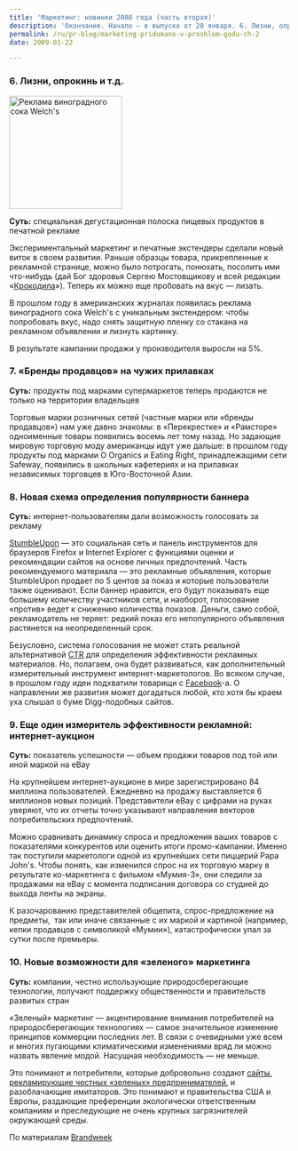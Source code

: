 ```yaml
---
title: 'Маркетинг: новинки 2008 года (часть вторая)'
description: 'Окончание. Начало — в выпуске от 20 января. 6. Лизни, опрокинь и т.д. Суть: специальная дегустационная полоска пищевых продуктов в печатной рекламе'
permalink: /ru/pr-blog/marketing-pridumano-v-proshlom-godu-ch-2
date: 2009-01-22

---
```


<h3>6. Лизни, опрокинь и т.д.</h3>

<img src="{{ site.assets }}/img/blog/09-01/22-01.jpg" alt="Реклама виноградного сока Welch's" class="bordered left" width="203" height="203">
<p><strong>Суть:</strong> специальная дегустационная полоска пищевых продуктов в печатной рекламе</p>
<p>Экспериментальный маркетинг и печатные экстендеры сделали новый виток в своем развитии. Раньше образцы товара, прикрепленные к рекламной странице, можно было потрогать, понюхать, посолить ими что-нибудь (дай Бог здоровья Сергею Мостовщикову и всей редакции «<a href="http://www.krakadil.ru/" target="_blank" rel="noopener noreferrer">Крокодила</a>»). Теперь их можно еще пробовать на вкус — лизать.</p>
<p>В прошлом году в американских журналах появилась реклама виноградного сока Welch's с уникальным экстендером: чтобы попробовать вкус, надо снять защитную пленку со стакана на рекламном объявлении и лизнуть картинку.</p>
<p>В результате кампании продажи у производителя выросли на 5%.</p>
<h3>7. «Бренды продавцов» на чужих прилавках</h3>
<p><strong>Суть:</strong> продукты под марками супермаркетов теперь продаются не только на территории владельцев</p>
<p>Торговые марки розничных сетей (частные марки или «бренды продавцов») нам уже давно знакомы: в «Перекрестке» и «Рамсторе» одноименные товары появились восемь лет тому назад. Но задающие мировую торговую моду американцы идут уже дальше: в прошлом году продукты под марками O Organics и Eating Right, принадлежащими сети Safeway, появились в школьных кафетериях и на прилавках независимых торговцев в Юго-Восточной Азии.</p>
<h3>8. Новая схема определения популярности баннера </h3>
<p><strong>Суть:</strong> интернет-пользователям дали возможность голосовать за рекламу </p>
<p><a href="http://www.stumbleupon.com/" target="_blank" rel="noopener noreferrer">StumbleUpon</a>  — это социальная сеть и панель инструментов для браузеров Firefox и Internet Explorer с функциями оценки и рекомендации сайтов на основе личных предпочтений. Часть рекомендуемого материала  — это рекламные объявления, которые StumbleUpon продает по 5 центов за показ и которые пользователи также оценивают. Если баннер нравится, его будут показывать еще большему количеству участников сети, и наоборот, голосование «против» ведет к снижению количества показов. Деньги, само собой, рекламодатель не теряет: редкий показ его непопулярного объявления растянется на неопределенный срок.</p>
<p>Безусловно, система голосования не может стать реальной альтернативой <a href="http://slovari.yandex.ru/dict/internet/article/232.htm?text=CTR" target="_blank" rel="noopener noreferrer">CTR</a> для определения эффективности рекламных материалов. Но, полагаем, она будет развиваться, как дополнительный измерительный инструмент интернет-маркетологов. Во всяком случае, в прошлом году идеи подхватили товарищи с <a href="http://www.facebook.com/" target="_blank" rel="noopener noreferrer">Facebook</a>-а. О направлении же развития может догадаться любой, кто хотя бы краем уха слышал о буме Digg-подобных сайтов.</p>
<h3>9. Еще один измеритель эффективности рекламной: интернет-аукцион</h3>
<p><strong>Суть:</strong> показатель успешности — объем продажи товаров под той или иной маркой на eBay</p>
<p>На крупнейшем интернет-аукционе в мире зарегистрировано 84 миллиона пользователей. Ежедневно на продажу выставляется 6 миллионов новых позиций. Представители eBay с цифрами на руках уверяют, что их отчеты точно указывают направления векторов потребительских предпочтений. </p>
<p>Можно сравнивать динамику спроса и предложения ваших товаров с показателями конкурентов или оценить итоги промо-кампании. Именно так поступили маркетологи одной из крупнейших сети пиццерий Papa John's. Чтобы понять, как изменился спрос на их торговую марку в результате ко-маркетинга с фильмом «Мумия-3», они следили за продажами на eBay с момента подписания договора со студией до выхода ленты на экраны.</p>
<p>К разочарованию представителей общепита, спрос-предложение на предметы,  так или иначе связанные с их маркой и картиной (например, кепки продавцов с символикой «Мумии»), катастрофически упал за сутки после премьеры.</p>
<h3>10. Новые возможности для «зеленого» маркетинга</h3>
<p><strong>Суть:</strong> компании, честно использующие природосберегающие технологии, получают поддержку общественности и правительств развитых стран</p>
<p>«Зеленый» маркетинг  — акцентирование внимания потребителей на природосберегающих технологиях  — самое значительное изменение принципов коммерции последних лет. В связи с очевидными уже всем и многих пугающими климатическими изменениями вряд ли можно назвать явление модой. Насущная необходимость  — не меньше.</p>
<p>Это понимают и потребители, которые добровольно создают <a href="http://www.idealbite.com/" target="_blank" rel="noopener noreferrer">сайты, рекламирующие честных «зеленых» предпринимателей</a>, и разоблачающие имитаторов. Это понимают и правительства США и Европы, раздающие преференции экологически ответственным компаниям и преследующие не очень крупных загрязнителей окружающей среды.</p>
<p>По материалам <a href="http://www.brandweek.com/bw/content_display/esearch/e3i023cb54210a5a93aece066f1a362216b?pn=1" target="_blank" rel="noopener noreferrer">Brandweek</a></p>

